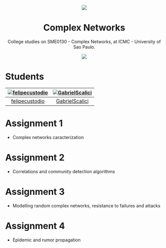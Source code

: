 <p align="center">
  <img src="https://media.giphy.com/media/xT4uQF7h39mlsF5czK/giphy.gif"/>
  <h1 align="center">Complex Networks</h1>
  <p align="center">College studies on SME0130 - Complex Networks, at ICMC - University of Sao Paulo.</p>
</p>

<p align="center">
  <img src="http://ForTheBadge.com/images/badges/made-with-python.svg"/>
</p>

# Students

  |  [![felipecustodio](https://avatars0.githubusercontent.com/u/4261743?v=4&s=80)](https://github.com/felipecustodio) | [![GabrielScalici](https://avatars2.githubusercontent.com/u/21986951?v=4&s=80)](https://github.com/GabrielScalici)  |
| :--:|:--: |
|  [felipecustodio](https://github.com/felipecustodio) | [GabrielScalici](https://github.com/GabrielScalici)  |


# Assignment 1
* Complex networks caracterization

# Assignment 2
* Correlations and community detection algorithms

# Assignment 3
* Modelling random complex networks, resistance to failures and attacks

# Assignment 4
* Epidemic and rumor propagation
